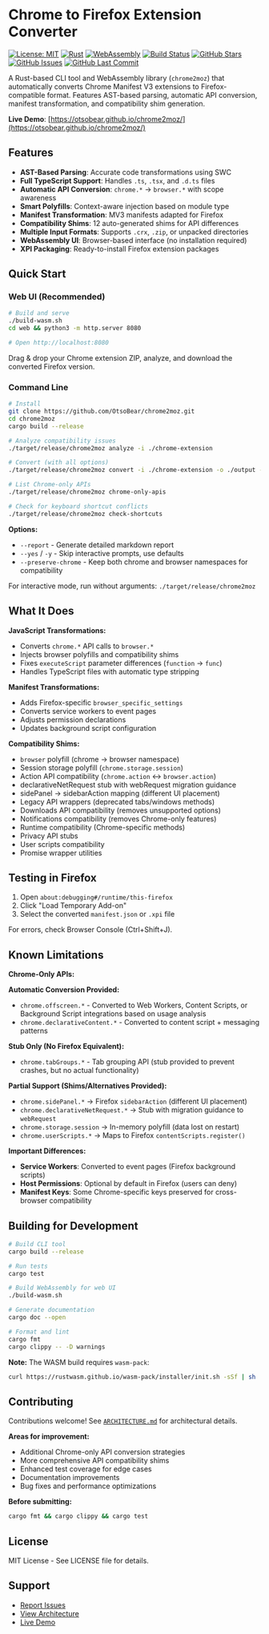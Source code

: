 # Chrome to Firefox Extension Converter

[![License: MIT](https://img.shields.io/badge/License-MIT-blue.svg)](https://opensource.org/licenses/MIT)
[![Rust](https://img.shields.io/badge/rust-1.70%2B-orange.svg)](https://www.rust-lang.org/)
[![WebAssembly](https://img.shields.io/badge/WebAssembly-supported-654FF0.svg)](https://webassembly.org/)
[![Build Status](https://img.shields.io/github/actions/workflow/status/OtsoBear/chrome2moz/deploy.yml?branch=main)](https://github.com/OtsoBear/chrome2moz/actions)
[![GitHub Stars](https://img.shields.io/github/stars/OtsoBear/chrome2moz?style=social)](https://github.com/OtsoBear/chrome2moz/stargazers)
[![GitHub Issues](https://img.shields.io/github/issues/OtsoBear/chrome2moz)](https://github.com/OtsoBear/chrome2moz/issues)
[![GitHub Last Commit](https://img.shields.io/github/last-commit/OtsoBear/chrome2moz)](https://github.com/OtsoBear/chrome2moz/commits/main)

A Rust-based CLI tool and WebAssembly library (`chrome2moz`) that automatically converts Chrome Manifest V3 extensions to Firefox-compatible format. Features AST-based parsing, automatic API conversion, manifest transformation, and compatibility shim generation.

**Live Demo**: [https://otsobear.github.io/chrome2moz/](https://otsobear.github.io/chrome2moz/)

## Features

- **AST-Based Parsing**: Accurate code transformations using SWC
- **Full TypeScript Support**: Handles `.ts`, `.tsx`, and `.d.ts` files
- **Automatic API Conversion**: `chrome.*` → `browser.*` with scope awareness
- **Smart Polyfills**: Context-aware injection based on module type
- **Manifest Transformation**: MV3 manifests adapted for Firefox
- **Compatibility Shims**: 12 auto-generated shims for API differences
- **Multiple Input Formats**: Supports `.crx`, `.zip`, or unpacked directories
- **WebAssembly UI**: Browser-based interface (no installation required)
- **XPI Packaging**: Ready-to-install Firefox extension packages

## Quick Start

### Web UI (Recommended)

```bash
# Build and serve
./build-wasm.sh
cd web && python3 -m http.server 8080

# Open http://localhost:8080
```

Drag & drop your Chrome extension ZIP, analyze, and download the converted Firefox version.

### Command Line

```bash
# Install
git clone https://github.com/OtsoBear/chrome2moz.git
cd chrome2moz
cargo build --release

# Analyze compatibility issues
./target/release/chrome2moz analyze -i ./chrome-extension

# Convert (with all options)
./target/release/chrome2moz convert -i ./chrome-extension -o ./output --report --yes

# List Chrome-only APIs
./target/release/chrome2moz chrome-only-apis

# Check for keyboard shortcut conflicts
./target/release/chrome2moz check-shortcuts
```

**Options:**
- `--report` - Generate detailed markdown report
- `--yes` / `-y` - Skip interactive prompts, use defaults
- `--preserve-chrome` - Keep both chrome and browser namespaces for compatibility

For interactive mode, run without arguments: `./target/release/chrome2moz`

## What It Does

**JavaScript Transformations:**
- Converts `chrome.*` API calls to `browser.*`
- Injects browser polyfills and compatibility shims
- Fixes `executeScript` parameter differences (`function` → `func`)
- Handles TypeScript files with automatic type stripping

**Manifest Transformations:**
- Adds Firefox-specific `browser_specific_settings`
- Converts service workers to event pages
- Adjusts permission declarations
- Updates background script configuration

**Compatibility Shims:**
- `browser` polyfill (chrome → browser namespace)
- Session storage polyfill (`chrome.storage.session`)
- Action API compatibility (`chrome.action` ↔ `browser.action`)
- declarativeNetRequest stub with webRequest migration guidance
- sidePanel → sidebarAction mapping (different UI placement)
- Legacy API wrappers (deprecated tabs/windows methods)
- Downloads API compatibility (removes unsupported options)
- Notifications compatibility (removes Chrome-only features)
- Runtime compatibility (Chrome-specific methods)
- Privacy API stubs
- User scripts compatibility
- Promise wrapper utilities

## Testing in Firefox

1. Open `about:debugging#/runtime/this-firefox`
2. Click "Load Temporary Add-on"
3. Select the converted `manifest.json` or `.xpi` file

For errors, check Browser Console (Ctrl+Shift+J).

## Known Limitations

**Chrome-Only APIs:**

**Automatic Conversion Provided:**
- `chrome.offscreen.*` - Converted to Web Workers, Content Scripts, or Background Script integrations based on usage analysis
- `chrome.declarativeContent.*` - Converted to content script + messaging patterns

**Stub Only (No Firefox Equivalent):**
- `chrome.tabGroups.*` - Tab grouping API (stub provided to prevent crashes, but no actual functionality)

**Partial Support (Shims/Alternatives Provided):**
- `chrome.sidePanel.*` → Firefox `sidebarAction` (different UI placement)
- `chrome.declarativeNetRequest.*` → Stub with migration guidance to `webRequest`
- `chrome.storage.session` → In-memory polyfill (data lost on restart)
- `chrome.userScripts.*` → Maps to Firefox `contentScripts.register()`

**Important Differences:**
- **Service Workers**: Converted to event pages (Firefox background scripts)
- **Host Permissions**: Optional by default in Firefox (users can deny)
- **Manifest Keys**: Some Chrome-specific keys preserved for cross-browser compatibility

## Building for Development

```bash
# Build CLI tool
cargo build --release

# Run tests
cargo test

# Build WebAssembly for web UI
./build-wasm.sh

# Generate documentation
cargo doc --open

# Format and lint
cargo fmt
cargo clippy -- -D warnings
```

**Note:** The WASM build requires `wasm-pack`:
```bash
curl https://rustwasm.github.io/wasm-pack/installer/init.sh -sSf | sh
```


## Contributing

Contributions welcome! See [`ARCHITECTURE.md`](ARCHITECTURE.md) for architectural details.

**Areas for improvement:**
- Additional Chrome-only API conversion strategies
- More comprehensive API compatibility shims
- Enhanced test coverage for edge cases
- Documentation improvements
- Bug fixes and performance optimizations

**Before submitting:**
```bash
cargo fmt && cargo clippy && cargo test
```

## License

MIT License - See LICENSE file for details.

## Support

- [Report Issues](https://github.com/OtsoBear/chrome2moz/issues)
- [View Architecture](./ARCHITECTURE.md)
- [Live Demo](https://otsobear.github.io/chrome2moz/)

